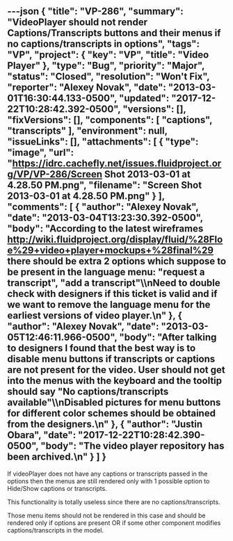 ---json
{
  "title": "VP-286",
  "summary": "VideoPlayer should not render Captions/Transcripts buttons and their menus if no captions/transcripts in options",
  "tags": "VP",
  "project": {
    "key": "VP",
    "title": "Video Player"
  },
  "type": "Bug",
  "priority": "Major",
  "status": "Closed",
  "resolution": "Won't Fix",
  "reporter": "Alexey Novak",
  "date": "2013-03-01T16:30:44.133-0500",
  "updated": "2017-12-22T10:28:42.392-0500",
  "versions": [],
  "fixVersions": [],
  "components": [
    "captions",
    "transcripts"
  ],
  "environment": null,
  "issueLinks": [],
  "attachments": [
    {
      "type": "image",
      "url": "https://idrc.cachefly.net/issues.fluidproject.org/VP/VP-286/Screen Shot 2013-03-01 at 4.28.50 PM.png",
      "filename": "Screen Shot 2013-03-01 at 4.28.50 PM.png"
    }
  ],
  "comments": [
    {
      "author": "Alexey Novak",
      "date": "2013-03-04T13:23:30.392-0500",
      "body": "According to the latest wireframes <http://wiki.fluidproject.org/display/fluid/%28Floe%29+video+player+mockups+%28final%29> there should be extra 2 options which suppose to be present in the language menu: \"request a transcript\", \"add a transcript\"\\\nNeed to double check with designers if this ticket is valid and if we want to remove the language menu for the earliest versions of video player.\n"
    },
    {
      "author": "Alexey Novak",
      "date": "2013-03-05T12:46:11.966-0500",
      "body": "After talking to designers I found that the best way is to disable menu buttons if transcripts or captions are not present for the video. User should not get into the menus with the keyboard and the tooltip should say \"No captions/transcripts available\"\\\nDisabled pictures for menu buttons for different color schemes should be obtained from the designers.\n"
    },
    {
      "author": "Justin Obara",
      "date": "2017-12-22T10:28:42.390-0500",
      "body": "The video player repository has been archived.\n"
    }
  ]
}
---
If videoPlayer does not have any captions or transcripts passed in the options then the menus are still rendered only with 1 possible option to Hide/Show captions or transcripts.

This functionality is totally useless since there are no captions/transcripts.

Those menu items should not be rendered in this case and should be rendered only if options are present OR if some other component modifies captions/transcripts in the model.

        